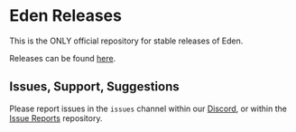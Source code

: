 # Eden Releases

This is the ONLY official repository for stable releases of Eden.

Releases can be found [here](https://github.com/eden-emulator/Releases/releases).

## Issues, Support, Suggestions
Please report issues in the `issues` channel within our [Discord](https://discord.gg/edenemu), or within the [Issue Reports](https://github.com/eden-emulator/Issue-Reports) repository.
